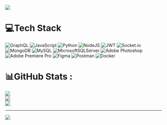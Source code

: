 ![]([https://media4.giphy.com/media/RbDKaczqWovIugyJmW/giphy.gif?cid=ecf05e47fu8h77e4iuootcm3aps7qyjiin5cgv5ye6jpgmw0&rid=giphy.gif&ct=g](https://www.google.com/url?sa=i&url=https%3A%2F%2Fwifflegif.com%2Ftags%2F34511-code-lyoko-gifs&psig=AOvVaw0T4cIdSIaaAFsuNzq2HsOi&ust=1670388292833000&source=images&cd=vfe&ved=0CBAQjRxqFwoTCNj_o7iX5PsCFQAAAAAdAAAAABAv))
# 💻Tech Stack
![GraphQL](https://img.shields.io/badge/-GraphQL-E10098?style=flat&logo=graphql&logoColor=white) ![JavaScript](https://img.shields.io/badge/javascript-%23323330.svg?style=flat&logo=javascript&logoColor=%23F7DF1E) ![Python](https://img.shields.io/badge/python-3670A0?style=flat&logo=python&logoColor=ffdd54) ![NodeJS](https://img.shields.io/badge/node.js-6DA55F?style=flat&logo=node.js&logoColor=white) ![JWT](https://img.shields.io/badge/JWT-black?style=flat&logo=JSON%20web%20tokens) ![Socket.io](https://img.shields.io/badge/Socket.io-black?style=flat&logo=socket.io&badgeColor=010101) ![MongoDB](https://img.shields.io/badge/MongoDB-%234ea94b.svg?style=flat&logo=mongodb&logoColor=white) ![MySQL](https://img.shields.io/badge/mysql-%2300f.svg?style=flat&logo=mysql&logoColor=white) ![MicrosoftSQLServer](https://img.shields.io/badge/Microsoft%20SQL%20Sever-CC2927?style=flat&logo=microsoft%20sql%20server&logoColor=white) ![Adobe Photoshop](https://img.shields.io/badge/adobephotoshop-%2331A8FF.svg?style=flat&logo=adobephotoshop&logoColor=white) ![Adobe Premiere Pro](https://img.shields.io/badge/Adobe%20Premiere%20Pro-9999FF.svg?style=flat&logo=Adobe%20Premiere%20Pro&logoColor=white) 	![Figma](https://img.shields.io/badge/figma-%23F24E1E.svg?style=flat&logo=figma&logoColor=white) ![Postman](https://img.shields.io/badge/Postman-FF6C37?style=flat&logo=postman&logoColor=white) ![Docker](https://img.shields.io/badge/docker-%230db7ed.svg?style=flat&logo=docker&logoColor=white)
# 📊GitHub Stats :
![](https://github-readme-stats.vercel.app/api?username=QuocHuy171&theme=dark&hide_border=true&include_all_commits=true&count_private=false)<br/>
![](https://github-readme-streak-stats.herokuapp.com/?user=QuocHuy171&theme=dark&hide_border=true)<br/>
![](https://github-readme-stats.vercel.app/api/top-langs/?username=QuocHuy171&theme=dark&hide_border=true&include_all_commits=true&count_private=false&layout=compact)

---
[![](https://visitcount.itsvg.in/api?id=QuocHuy171&icon=7&color=0)](https://visitcount.itsvg.in)
